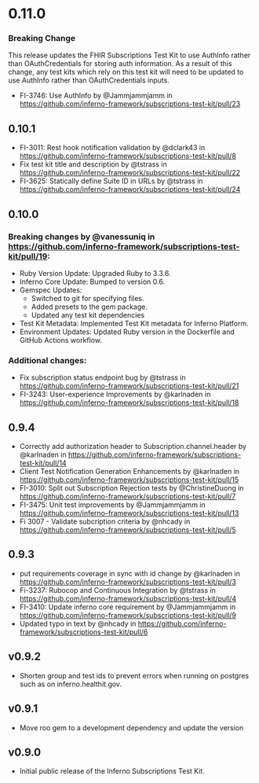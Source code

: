 # 0.11.0
### Breaking Change
This release updates the FHIR Subscriptions Test Kit to use AuthInfo rather than
OAuthCredentials for storing auth information. As a result of this change, any
test kits which rely on this test kit will need to be updated to use AuthInfo
rather than OAuthCredentials inputs.

* FI-3746: Use AuthInfo by @Jammjammjamm in https://github.com/inferno-framework/subscriptions-test-kit/pull/23

## 0.10.1

* FI-3011: Rest hook notification validation by @dclark43 in https://github.com/inferno-framework/subscriptions-test-kit/pull/8
* Fix test kit title and description by @tstrass in https://github.com/inferno-framework/subscriptions-test-kit/pull/22
* FI-3625: Statically define Suite ID in URLs by @tstrass in https://github.com/inferno-framework/subscriptions-test-kit/pull/24

## 0.10.0

### Breaking changes by @vanessuniq in https://github.com/inferno-framework/subscriptions-test-kit/pull/19:
* Ruby Version Update: Upgraded Ruby to 3.3.6.
* Inferno Core Update: Bumped to version 0.6.
* Gemspec Updates:
  * Switched to git for specifying files.
  * Added presets to the gem package.
  * Updated any test kit dependencies
* Test Kit Metadata: Implemented Test Kit metadata for Inferno Platform.
* Environment Updates: Updated Ruby version in the Dockerfile and GitHub Actions workflow.

### Additional changes:
* Fix subscription status endpoint bug by @tstrass in https://github.com/inferno-framework/subscriptions-test-kit/pull/21
* FI-3243: User-experience Improvements by @karlnaden in https://github.com/inferno-framework/subscriptions-test-kit/pull/18

## 0.9.4

* Correctly add authorization header to Subscription.channel.header by @karlnaden in https://github.com/inferno-framework/subscriptions-test-kit/pull/14
* Client Test Notification Generation Enhancements by @karlnaden in https://github.com/inferno-framework/subscriptions-test-kit/pull/15
* FI-3010: Split out Subscription Rejection tests by @ChristineDuong in https://github.com/inferno-framework/subscriptions-test-kit/pull/7
* FI-3475: Unit test improvements by @Jammjammjamm in https://github.com/inferno-framework/subscriptions-test-kit/pull/13
* Fi 3007 - Validate subcription criteria by @nhcady in https://github.com/inferno-framework/subscriptions-test-kit/pull/5

## 0.9.3

* put requirements coverage in sync with id change by @karlnaden in https://github.com/inferno-framework/subscriptions-test-kit/pull/3
* Fi-3237: Rubocop and Continuous Integration by @tstrass in https://github.com/inferno-framework/subscriptions-test-kit/pull/4
* FI-3410: Update inferno core requirement by @Jammjammjamm in https://github.com/inferno-framework/subscriptions-test-kit/pull/9
* Updated typo in text by @nhcady in https://github.com/inferno-framework/subscriptions-test-kit/pull/6

## v0.9.2

* Shorten group and test ids to prevent errors when running on postgres such as on inferno.healthit.gov.

## v0.9.1

* Move roo gem to a development dependency and update the version

## v0.9.0

* Initial public release of the Inferno Subscriptions Test Kit.
